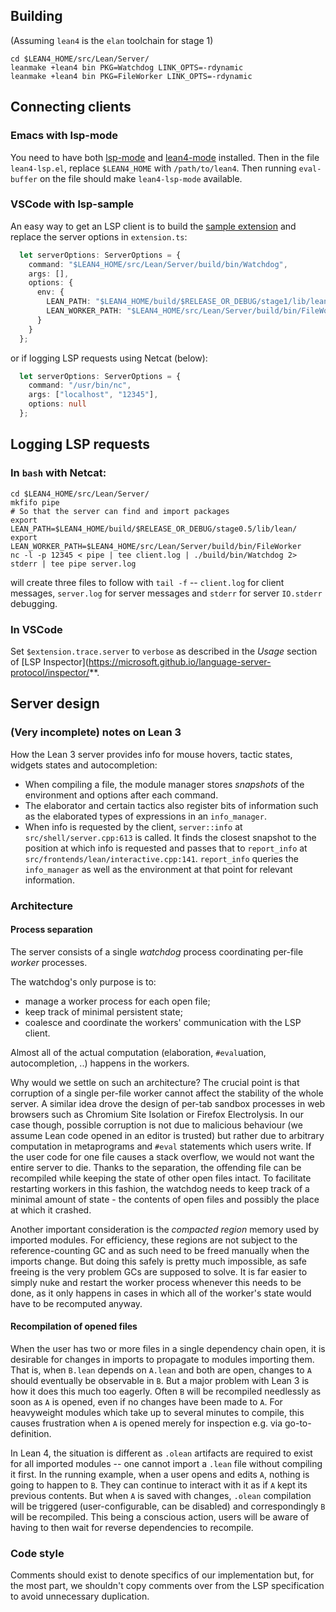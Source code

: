 ## Building

(Assuming `lean4` is the `elan` toolchain for stage 1)
```
cd $LEAN4_HOME/src/Lean/Server/
leanmake +lean4 bin PKG=Watchdog LINK_OPTS=-rdynamic
leanmake +lean4 bin PKG=FileWorker LINK_OPTS=-rdynamic
```

## Connecting clients

### Emacs with lsp-mode

You need to have both [lsp-mode](https://github.com/emacs-lsp/lsp-mode) and [lean4-mode](https://github.com/leanprover/lean4/tree/master/lean4-mode) installed.
Then in the file `lean4-lsp.el`, replace `$LEAN4_HOME` with `/path/to/lean4`.
Then running `eval-buffer` on the file should make `lean4-lsp-mode` available.

### VSCode with lsp-sample

An easy way to get an LSP client is to build the [sample extension](https://github.com/Microsoft/vscode-extension-samples/tree/master/lsp-sample) and replace the server options in `extension.ts`:

```typescript
  let serverOptions: ServerOptions = {
    command: "$LEAN4_HOME/src/Lean/Server/build/bin/Watchdog",
    args: [],
    options: {
      env: {
        LEAN_PATH: "$LEAN4_HOME/build/$RELEASE_OR_DEBUG/stage1/lib/lean/",
        LEAN_WORKER_PATH: "$LEAN4_HOME/src/Lean/Server/build/bin/FileWorker"
      }
    }
  };
```

or if logging LSP requests using Netcat (below):

```typescript
  let serverOptions: ServerOptions = {
    command: "/usr/bin/nc",
    args: ["localhost", "12345"],
    options: null
  };
```

## Logging LSP requests

### In `bash` with Netcat:

```
cd $LEAN4_HOME/src/Lean/Server/
mkfifo pipe
# So that the server can find and import packages
export LEAN_PATH=$LEAN4_HOME/build/$RELEASE_OR_DEBUG/stage0.5/lib/lean/
export LEAN_WORKER_PATH=$LEAN4_HOME/src/Lean/Server/build/bin/FileWorker
nc -l -p 12345 < pipe | tee client.log | ./build/bin/Watchdog 2> stderr | tee pipe server.log
```
will create three files to follow with `tail -f` -- `client.log` for client messages, `server.log` for server messages and `stderr` for server `IO.stderr` debugging.

### In VSCode

Set `$extension.trace.server` to `verbose` as described in the *Usage* section of [LSP Inspector](https://microsoft.github.io/language-server-protocol/inspector/**.

## Server design

### (Very incomplete) notes on Lean 3

How the Lean 3 server provides info for mouse hovers, tactic states, widgets states and autocompletion:
- When compiling a file, the module manager stores *snapshots* of the environment and options
  after each command.
- The elaborator and certain tactics also register bits of information such as the elaborated types
  of expressions in an `info_manager`.
- When info is requested by the client, `server::info` at `src/shell/server.cpp:613` is called.
  It finds the closest snapshot to the position at which info is requested and passes
  that to `report_info` at `src/frontends/lean/interactive.cpp:141`. `report_info` queries
  the `info_manager` as well as the environment at that point for relevant information.

### Architecture

#### Process separation

The server consists of a single *watchdog* process coordinating per-file *worker* processes.

The watchdog's only purpose is to:
- manage a worker process for each open file;
- keep track of minimal persistent state;
- coalesce and coordinate the workers' communication with the LSP client.

Almost all of the actual computation (elaboration, `#eval`uation, autocompletion, ..) happens in the workers.

Why would we settle on such an architecture? The crucial point is that corruption of a single per-file worker cannot affect the stability of the whole server. A similar idea drove the design of per-tab sandbox processes in web browsers such as Chromium Site Isolation or Firefox Electrolysis. In our case though, possible corruption is not due to malicious behaviour (we assume Lean code opened in an editor is trusted) but rather due to arbitrary computation in metaprograms and `#eval` statements which users write. If the user code for one file causes a stack overflow, we would not want the entire server to die. Thanks to the separation, the offending file can be recompiled while keeping the state of other open files intact. To facilitate restarting workers in this fashion, the watchdog needs to keep track of a minimal amount of state - the contents of open files and possibly the place at which it crashed.

Another important consideration is the *compacted region* memory used by imported modules. For efficiency, these regions are not subject to the reference-counting GC and as such need to be freed manually when the imports change. But doing this safely is pretty much impossible, as safe freeing is the very problem GCs are supposed to solve. It is far easier to simply nuke and restart the worker process whenever this needs to be done, as it only happens in cases in which all of the worker's state would have to be recomputed anyway.

#### Recompilation of opened files

When the user has two or more files in a single dependency chain open, it is desirable for changes in imports to propagate to modules importing them. That is, when `B.lean` depends on `A.lean` and both are open, changes to `A` should eventually be observable in `B`. But a major problem with Lean 3 is how it does this much too eagerly. Often `B` will be recompiled needlessly as soon as `A` is opened, even if no changes have been made to `A`. For heavyweight modules which take up to several minutes to compile, this causes frustration when `A` is opened merely for inspection e.g. via go-to-definition.

In Lean 4, the situation is different as `.olean` artifacts are required to exist for all imported modules -- one cannot import a `.lean` file without compiling it first. In the running example, when a user opens and edits `A`, nothing is going to happen to `B`. They can continue to interact with it as if `A` kept its previous contents. But when `A` is saved with changes, `.olean` compilation will be triggered (user-configurable, can be disabled) and correspondingly `B` will be recompiled. This being a conscious action, users will be aware of having to then wait for reverse dependencies to recompile.

### Code style

Comments should exist to denote specifics of our implementation but, for
the most part, we shouldn't copy comments over from the LSP specification
to avoid unnecessary duplication.
